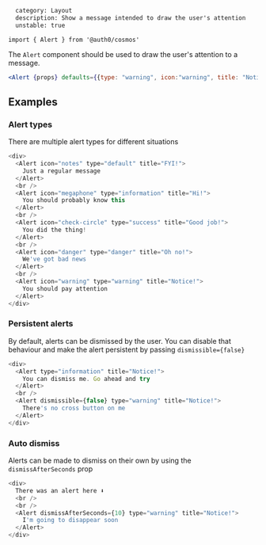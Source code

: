 ```meta
  category: Layout
  description: Show a message intended to draw the user's attention
  unstable: true
```

`import { Alert } from '@auth0/cosmos'`

The `Alert` component should be used to draw the user's attention to a message.

```jsx
<Alert {props} defaults={{type: "warning", icon:"warning", title: "Notice!"}}>This is an important message!</Alert>
```

## Examples

### Alert types

There are multiple alert types for different situations

```js
<div>
  <Alert icon="notes" type="default" title="FYI!">
    Just a regular message
  </Alert>
  <br />
  <Alert icon="megaphone" type="information" title="Hi!">
    You should probably know this
  </Alert>
  <br />
  <Alert icon="check-circle" type="success" title="Good job!">
    You did the thing!
  </Alert>
  <br />
  <Alert icon="danger" type="danger" title="Oh no!">
    We've got bad news
  </Alert>
  <br />
  <Alert icon="warning" type="warning" title="Notice!">
    You should pay attention
  </Alert>
</div>
```

### Persistent alerts

By default, alerts can be dismissed by the user. You can disable that behaviour and make the alert persistent by passing `dismissible={false}`

```js
<div>
  <Alert type="information" title="Notice!">
    You can dismiss me. Go ahead and try
  </Alert>
  <br />
  <Alert dismissible={false} type="warning" title="Notice!">
    There's no cross button on me
  </Alert>
</div>
```

### Auto dismiss

Alerts can be made to dismiss on their own by using the `dismissAfterSeconds` prop

```js
<div>
  There was an alert here ⬇️
  <br />
  <br />
  <Alert dismissAfterSeconds={10} type="warning" title="Notice!">
    I'm going to disappear soon
  </Alert>
</div>
```
